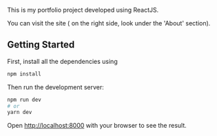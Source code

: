 This is my portfolio project developed using ReactJS.

You can visit the site ( on the right side, look under the 'About' section).

## Getting Started

First, install all the dependencies using

```bash
npm install
```

Then run the development server:

```bash
npm run dev
# or
yarn dev
```

Open [http://localhost:8000](http://localhost:8000) with your browser to see the result.
